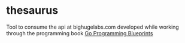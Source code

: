 # thesaurus
Tool to consume the api at bighugelabs.com developed while working through the
programming book [Go Programming Blueprints](https://github.com/JakeBjorke/coolify)
